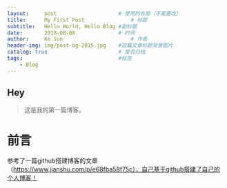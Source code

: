 ```yaml
---
layout:     post                    # 使用的布局（不需要改）
title:      My First Post               # 标题 
subtitle:   Hello World, Hello Blog #副标题
date:       2018-08-08              # 时间
author:     Ke Sun                      # 作者
header-img: img/post-bg-2015.jpg    #这篇文章标题背景图片
catalog: true                       # 是否归档
tags:                               #标签
    - Blog
---  
```


## Hey
>这是我的第一篇博客。

# 前言
参考了一篇github搭建博客的文章（https://www.jianshu.com/p/e68fba58f75c），自己基于github搭建了自己的个人博客！


